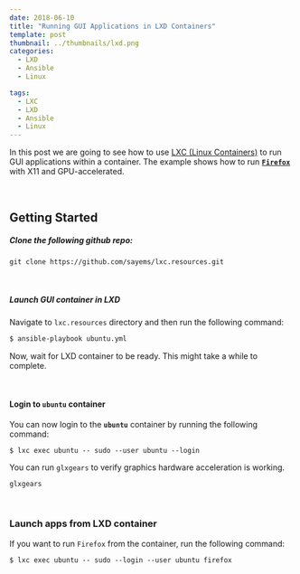 ```yaml
---
date: 2018-06-10
title: "Running GUI Applications in LXD Containers"
template: post
thumbnail: ../thumbnails/lxd.png
categories:
  - LXD
  - Ansible
  - Linux

tags:
  - LXC
  - LXD
  - Ansible
  - Linux
---
```


In this post we are going to see how to use [LXC (Linux Containers)](https://linuxcontainers.org/) to run GUI applications within a container. The example shows how to run [**`Firefox`**](https://www.mozilla.org/en-US/firefox/) with X11 and GPU-accelerated.

&nbsp;

Getting Started
--

##### Clone the following github repo:
```
git clone https://github.com/sayems/lxc.resources.git
```

&nbsp;


##### Launch GUI container in LXD

Navigate to ```lxc.resources``` directory and then run the following command:

```bash
$ ansible-playbook ubuntu.yml
```
Now, wait for LXD container to be ready. This might take a while to complete.


&nbsp;


#### Login to ```ubuntu``` container
You can now login to the **```ubuntu```** container by running the following command:
```
$ lxc exec ubuntu -- sudo --user ubuntu --login 
```

You can run ```glxgears``` to verify graphics hardware acceleration is working. 
```
glxgears
```

&nbsp;


### Launch apps from LXD container

If you want to run ```Firefox``` from the container, run the following command:
```
$ lxc exec ubuntu -- sudo --login --user ubuntu firefox
```

&nbsp;
